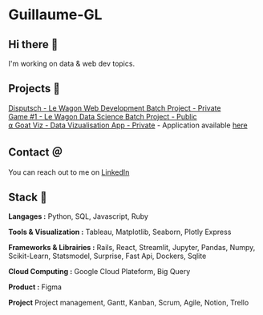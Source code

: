 # Guillaume-GL

## Hi there 👋
I'm working on data & web dev topics.

## Projects 💾
[Disputsch - Le Wagon Web Development Batch Project - Private](https://github.com/Louklfv/DISPUTSCH)  
[Game #1 - Le Wagon Data Science Batch Project - Public](https://github.com/Agnes-Lain/game_one)  
[⍺ Goat Viz - Data Vizualisation App - Private](https://github.com/Guillaume-GL/alpha-goat-vise) - Application available [here](https://alpha-goat-viz.herokuapp.com/) 

## Contact ＠
You can reach out to me on [LinkedIn](https://fr.linkedin.com/in/guillaume-lefay) 

## Stack 🧱
**Langages :**
Python, SQL, Javascript, Ruby

**Tools & Visualization :**
Tableau, Matplotlib, Seaborn, Plotly Express

**Frameworks & Librairies :**
Rails, React, Streamlit, Jupyter, Pandas, Numpy, Scikit-Learn, Statsmodel, Surprise, Fast Api, Dockers, Sqlite

**Cloud Computing :** 
Google Cloud Plateform, Big Query

**Product :**
Figma

**Project**
Project management, Gantt, Kanban, Scrum, Agile, Notion, Trello
